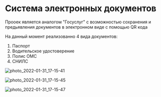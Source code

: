 # Система электронных документов

Прооек является аналогом "Госуслуг" с возможностью сохранения и  предьявления документов в электронном виде с помощью QR кода

На данный момент реализованно 4 вида документов:
1) Паспорт
2) Водительское удостоверение
3) Полис ОМС
4) СНИЛС

![photo_2022-01-31_17-15-41](https://user-images.githubusercontent.com/57362483/152155097-17f58b08-0511-4fd0-9387-c37289a94230.jpg)


![photo_2022-01-31_17-15-45](https://user-images.githubusercontent.com/57362483/152155164-e4ac6d07-6451-44fe-b6b5-a6bbace79d6f.jpg)

![photo_2022-01-31_17-15-47](https://user-images.githubusercontent.com/57362483/152155176-73975cf6-6f1d-4faa-9ae3-947a8995bf03.jpg)
